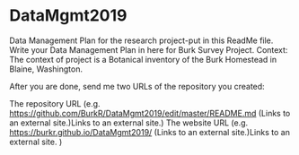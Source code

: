 # DataMgmt2019
Data Management Plan for the research project-put in this ReadMe file.
Write your Data Management Plan in here for Burk Survey Project. 
Context:
The context of project is a Botanical inventory of the Burk Homestead in Blaine, Washington. 

After you are done, send me two URLs of the repository you created:

The repository URL (e.g. https://github.com/BurkR/DataMgmt2019/edit/master/README.md  (Links to an external site.)Links to an external site.)
 The website URL (e.g. https://burkr.github.io/DataMgmt2019/ (Links to an external site.)Links to an external site. )

